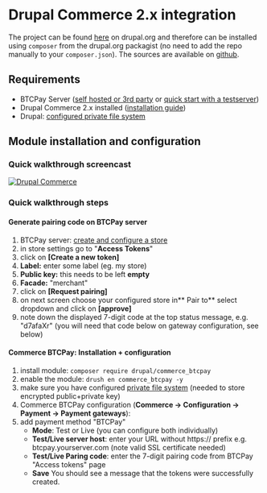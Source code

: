 # Drupal Commerce 2.x integration

The project can be found [here](https://drupal.org/project/commerce_btcpay) on drupal.org and therefore can be installed using `composer` from the drupal.org packagist (no need to add the repo manually to your `composer.json`). The sources are available on [github](https://github.com/btcpayserver/commerce_btcpay).

## Requirements

* BTCPay Server ([self hosted or 3rd party](Deployment.md) or [quick start with a testserver](TryItOut.md))
* Drupal Commerce 2.x installed ([installation guide](https://docs.drupalcommerce.org/commerce2/developer-guide/install-update/installation))
* Drupal: [configured private file system](https://www.drupal.org/docs/8/core/modules/file/overview#content-accessing-private-files)

## Module installation and configuration

### Quick walkthrough screencast

[![Drupal Commerce](https://img.youtube.com/vi/XBZwyC2v48s/mqdefault.jpg)](https://youtube.com/watch?v=XBZwyC2v48s "BTCPay Server - Drupal Commerce 2.x quick walkthrough")

### Quick walkthrough steps

#### Generate pairing code on BTCPay server

1.  BTCPay server: [create and configure a store](CreateStore.md#creating-a-store-in-btcpay)
2.  in store settings go to "**Access Tokens**"
3.  click on **[Create a new token]**
4.  **Label:** enter some label (eg. my store)
5.  **Public key:** this needs to be left **empty**
6.  **Facade:** "merchant"
7.  click on **[Request pairing]**
8.  on next screen choose your configured store in** Pair to** select dropdown and click on **[approve]**
9.  note down the displayed 7-digit code at the top status message, e.g. "d7afaXr"
 (you will need that code below on gateway configuration, see below)

#### Commerce BTCPay: Installation + configuration

1.  install module: `composer require drupal/commerce_btcpay`
2.  enable the module: `drush en commerce_btcpay -y`
3.  make sure you have configured [private file system](https://www.drupal.org/docs/8/core/modules/file/overview#content-accessing-private-files) (needed to store encrypted public+private key)
4.  Commerce BTCPay configuration (**Commerce -> Configuration -> Payment -> Payment gateways**):
5.  add payment method "BTCPay"
    * **Mode**: Test or Live (you can configure both individually)
    * **Test/Live server host**: enter your URL without https:// prefix e.g. btcpay.yourserver.com (note valid SSL certificate needed)
    * **Test/Live Paring code**: enter the 7-digit pairing code from BTCPay "Access tokens" page
    * **Save**
      You should see a message that the tokens were successfully created.
